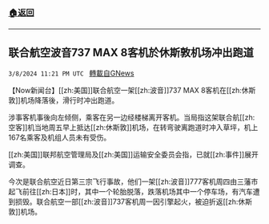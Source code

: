 ###  [:house:返回](README.md)
---


## 联合航空波音737 MAX 8客机於休斯敦机场冲出跑道
`3/8/2024 11:21 PM UTC ` [轉載自GNews](https://gnews.org/articles/2378496)

【Now新闻台】[[zh:美国]]联合航空一架[[zh:波音]]737 MAX 8客机在[[zh:休斯敦]]机场降落後，滑行时冲出跑道。

涉事客机事後向左倾侧，乘客在另一边经楼梯离开客机。当局指这架联合航[[zh:空客]]机当地周五早上抵达[[zh:休斯敦]]机场，在转弯驶离跑道时冲入草坪，机上167名乘客及机组人员未有受伤。

[[zh:美国]]联邦航空管理局及[[zh:美国]]运输安全委员会指，已就[[zh:事件]]展开调查。

今次是联合航空近日第三宗飞行事故，他们一架[[zh:波音]]777客机周四由三藩市起飞前往[[zh:日本]]时，其中一个轮胎脱落，跌落机场其中一个停车场，有汽车遭到损毁。联合航空一部[[zh:波音]]737客机周一因引擎起火，被迫折返[[zh:休斯敦]]机场。
